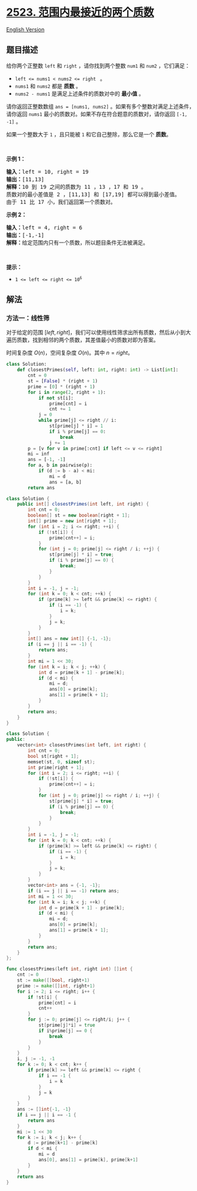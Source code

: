 # [2523. 范围内最接近的两个质数](https://leetcode.cn/problems/closest-prime-numbers-in-range)

[English Version](/solution/2500-2599/2523.Closest%20Prime%20Numbers%20in%20Range/README_EN.md)

<!-- tags:数学,数论 -->

## 题目描述

<!-- 这里写题目描述 -->

<p>给你两个正整数&nbsp;<code>left</code> 和&nbsp;<code>right</code>&nbsp;，请你找到两个整数&nbsp;<code>num1</code> 和&nbsp;<code>num2</code>&nbsp;，它们满足：</p>

<ul>
	<li><code>left &lt;= nums1 &lt; nums2 &lt;= right&nbsp;</code>&nbsp;。</li>
	<li><code>nums1</code> 和&nbsp;<code>nums2</code>&nbsp;都是 <strong>质数</strong>&nbsp;。</li>
	<li><code>nums2 - nums1</code>&nbsp;是满足上述条件的质数对中的 <strong>最小值</strong>&nbsp;。</li>
</ul>

<p>请你返回正整数数组&nbsp;<code>ans = [nums1, nums2]</code>&nbsp;。如果有多个整数对满足上述条件，请你返回&nbsp;<code>nums1</code>&nbsp;最小的质数对。如果不存在符合题意的质数对，请你返回&nbsp;<code>[-1, -1]</code>&nbsp;。</p>

<p>如果一个整数大于&nbsp;<code>1</code>&nbsp;，且只能被&nbsp;<code>1</code> 和它自己整除，那么它是一个 <strong>质数</strong>。</p>

<p>&nbsp;</p>

<p><strong>示例 1：</strong></p>

<pre>
<b>输入：</b>left = 10, right = 19
<b>输出：</b>[11,13]
<b>解释：</b>10 到 19 之间的质数为 11 ，13 ，17 和 19 。
质数对的最小差值是 2 ，[11,13] 和 [17,19] 都可以得到最小差值。
由于 11 比 17 小，我们返回第一个质数对。
</pre>

<p><strong>示例 2：</strong></p>

<pre>
<b>输入：</b>left = 4, right = 6
<b>输出：</b>[-1,-1]
<b>解释：</b>给定范围内只有一个质数，所以题目条件无法被满足。
</pre>

<p>&nbsp;</p>

<p><strong>提示：</strong></p>

<ul>
	<li><code>1 &lt;= left &lt;= right &lt;= 10<sup>6</sup></code></li>
</ul>

## 解法

### 方法一：线性筛

对于给定的范围 $[left, right]$，我们可以使用线性筛求出所有质数，然后从小到大遍历质数，找到相邻的两个质数，其差值最小的质数对即为答案。

时间复杂度 $O(n)$，空间复杂度 $O(n)$。其中 $n = right$。

<!-- tabs:start -->

```python
class Solution:
    def closestPrimes(self, left: int, right: int) -> List[int]:
        cnt = 0
        st = [False] * (right + 1)
        prime = [0] * (right + 1)
        for i in range(2, right + 1):
            if not st[i]:
                prime[cnt] = i
                cnt += 1
            j = 0
            while prime[j] <= right // i:
                st[prime[j] * i] = 1
                if i % prime[j] == 0:
                    break
                j += 1
        p = [v for v in prime[:cnt] if left <= v <= right]
        mi = inf
        ans = [-1, -1]
        for a, b in pairwise(p):
            if (d := b - a) < mi:
                mi = d
                ans = [a, b]
        return ans
```

```java
class Solution {
    public int[] closestPrimes(int left, int right) {
        int cnt = 0;
        boolean[] st = new boolean[right + 1];
        int[] prime = new int[right + 1];
        for (int i = 2; i <= right; ++i) {
            if (!st[i]) {
                prime[cnt++] = i;
            }
            for (int j = 0; prime[j] <= right / i; ++j) {
                st[prime[j] * i] = true;
                if (i % prime[j] == 0) {
                    break;
                }
            }
        }
        int i = -1, j = -1;
        for (int k = 0; k < cnt; ++k) {
            if (prime[k] >= left && prime[k] <= right) {
                if (i == -1) {
                    i = k;
                }
                j = k;
            }
        }
        int[] ans = new int[] {-1, -1};
        if (i == j || i == -1) {
            return ans;
        }
        int mi = 1 << 30;
        for (int k = i; k < j; ++k) {
            int d = prime[k + 1] - prime[k];
            if (d < mi) {
                mi = d;
                ans[0] = prime[k];
                ans[1] = prime[k + 1];
            }
        }
        return ans;
    }
}
```

```cpp
class Solution {
public:
    vector<int> closestPrimes(int left, int right) {
        int cnt = 0;
        bool st[right + 1];
        memset(st, 0, sizeof st);
        int prime[right + 1];
        for (int i = 2; i <= right; ++i) {
            if (!st[i]) {
                prime[cnt++] = i;
            }
            for (int j = 0; prime[j] <= right / i; ++j) {
                st[prime[j] * i] = true;
                if (i % prime[j] == 0) {
                    break;
                }
            }
        }
        int i = -1, j = -1;
        for (int k = 0; k < cnt; ++k) {
            if (prime[k] >= left && prime[k] <= right) {
                if (i == -1) {
                    i = k;
                }
                j = k;
            }
        }
        vector<int> ans = {-1, -1};
        if (i == j || i == -1) return ans;
        int mi = 1 << 30;
        for (int k = i; k < j; ++k) {
            int d = prime[k + 1] - prime[k];
            if (d < mi) {
                mi = d;
                ans[0] = prime[k];
                ans[1] = prime[k + 1];
            }
        }
        return ans;
    }
};
```

```go
func closestPrimes(left int, right int) []int {
	cnt := 0
	st := make([]bool, right+1)
	prime := make([]int, right+1)
	for i := 2; i <= right; i++ {
		if !st[i] {
			prime[cnt] = i
			cnt++
		}
		for j := 0; prime[j] <= right/i; j++ {
			st[prime[j]*i] = true
			if i%prime[j] == 0 {
				break
			}
		}
	}
	i, j := -1, -1
	for k := 0; k < cnt; k++ {
		if prime[k] >= left && prime[k] <= right {
			if i == -1 {
				i = k
			}
			j = k
		}
	}
	ans := []int{-1, -1}
	if i == j || i == -1 {
		return ans
	}
	mi := 1 << 30
	for k := i; k < j; k++ {
		d := prime[k+1] - prime[k]
		if d < mi {
			mi = d
			ans[0], ans[1] = prime[k], prime[k+1]
		}
	}
	return ans
}
```

<!-- tabs:end -->

<!-- end -->
